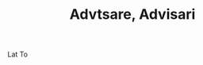 ---
title: Advtsare, Advisari
letter: A
permalink: "/definitions/advtsare-advisari.html"
body: Lat To
published_at: '2018-07-07'
source: Black's Law Dictionary
layout: post
---